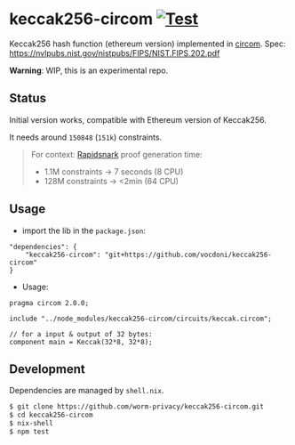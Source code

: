 # keccak256-circom [![Test](https://github.com/vocdoni/keccak256-circom/workflows/Test/badge.svg)](https://github.com/vocdoni/keccak256-circom/actions?query=workflow%3ATest)

Keccak256 hash function (ethereum version) implemented in [circom](https://github.com/iden3/circom). Spec: https://nvlpubs.nist.gov/nistpubs/FIPS/NIST.FIPS.202.pdf

**Warning**: WIP, this is an experimental repo.

## Status
Initial version works, compatible with Ethereum version of Keccak256.

It needs around `150848` (`151k`) constraints. 
> For context: [Rapidsnark](https://github.com/iden3/rapidsnark) proof generation time:
> - 1.1M constraints -> 7 seconds (8 CPU)
> - 128M constraints -> <2min (64 CPU)

## Usage
- import the lib in the `package.json`:
```
"dependencies": {
	"keccak256-circom": "git+https://github.com/vocdoni/keccak256-circom"
}
```

- Usage:
```
pragma circom 2.0.0;

include "../node_modules/keccak256-circom/circuits/keccak.circom";

// for a input & output of 32 bytes:
component main = Keccak(32*8, 32*8);
```

## Development

Dependencies are managed by `shell.nix`.

```sh
$ git clone https://github.com/worm-privacy/keccak256-circom.git
$ cd keccak256-circom
$ nix-shell
$ npm test
```

